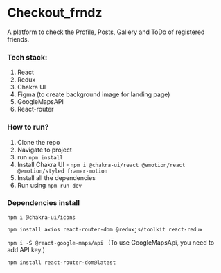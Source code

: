 # Checkout_frndz
A platform to check the Profile, Posts, Gallery and ToDo of registered friends.


### Tech stack:

1. React
2. Redux
3. Chakra UI
4. Figma (to create background image for landing page)
5. GoogleMapsAPI
6. React-router


### How to run?

1. Clone the repo
2. Navigate to project
3. run ```npm install```
4. Install Chakra UI - ```npm i @chakra-ui/react @emotion/react @emotion/styled framer-motion```
5. Install all the dependencies
6. Run using ```npm run dev```


### Dependencies install

```npm i @chakra-ui/icons```

```npm install axios react-router-dom @reduxjs/toolkit react-redux```         

```npm i -S @react-google-maps/api ```  (To use GoogleMapsApi, you need to add API key.)

```npm install react-router-dom@latest ```






